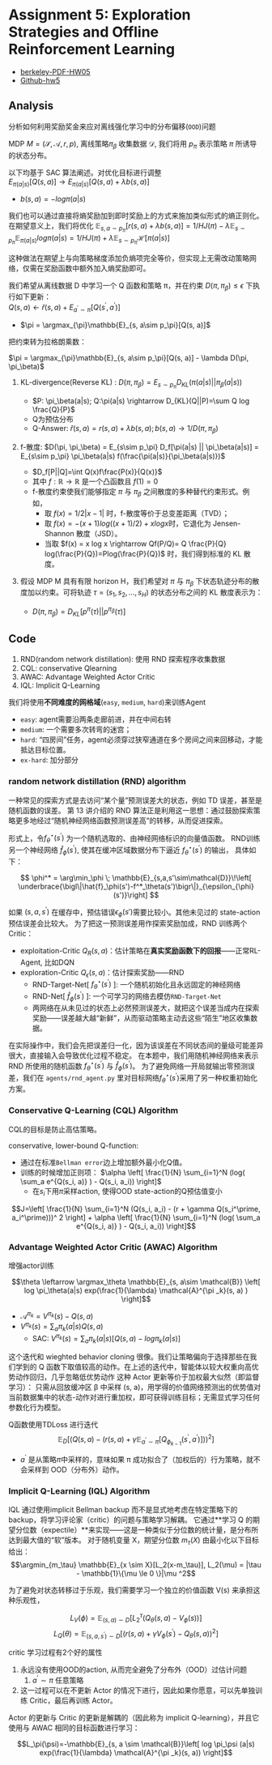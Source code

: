
# Assignment 5:  Exploration Strategies and Offline Reinforcement Learning

- [berkeley-PDF-HW05](https://rail.eecs.berkeley.edu/deeprlcourse/deeprlcourse/static/homeworks/hw5.pdf)
- [Github-hw5](https://github.com/berkeleydeeprlcourse/homework_fall2023/tree/main/hw5)



## Analysis 

分析如何利用奖励奖金来应对离线强化学习中的分布偏移(`OOD`)问题

MDP $M = (\mathcal{S}, \mathcal{A}, r, p)$, 离线策略$\pi _\beta$ 收集数据 $\mathcal{D}$, 我们将用 $p_\pi$ 表示策略 $\pi$ 所诱导的状态分布。

以下均基于 SAC 算法阐述。对优化目标进行调整  
$E_{\pi(a|s)}[Q(s, a)] \rightarrow E_{\pi(a|s)}[Q(s, a) + \lambda b(s,a)]$
- $b(s,a) = -log \pi(a|s)$

我们也可以通过直接将熵奖励加到即时奖励上的方式来施加类似形式的熵正则化。在期望意义上，我们将优化
$\mathbb{E}_{s,a\sim p_\pi}[r(s, a) + \lambda b(s,a)]=1/H J(\pi) - \lambda \mathbb{E}_{s\sim p_\pi}\mathbb{E}_{\pi(a|s)} log \pi(a|s)=1/H J(\pi) + \lambda \mathbb{E}_{s\sim p_\pi} \mathcal{H}[\pi(a|s)]$

这种做法在期望上与向策略梯度添加负熵项完全等价，但实现上无需改动策略网络，仅需在奖励函数中额外加入熵奖励即可。

我们希望从离线数据 D 中学习一个 Q 函数和策略 π，并在约束 $D(\pi, \pi_\beta) \le \epsilon$ 下执行如下更新：  
$Q(s, a) \leftarrow \hat{r}(s, a) + E_{a^\prime \sim \pi}[Q(s^\prime, a^\prime)]$
- $\pi = \argmax_{\pi}\mathbb{E}_{s, a\sim p_\pi}[Q(s, a)]$

把约束转为拉格朗乘数：

$\pi = \argmax_{\pi}\mathbb{E}_{s, a\sim p_\pi}[Q(s, a)] - \lambda D(\pi, \pi_\beta)$

1. KL-divergence(Reverse KL) : $D(\pi, \pi_\beta) = E_{s\sim p_\pi} D_{KL}(\pi(a|s) || \pi_\beta(a|s))$
     - $P: \pi_\beta(a|s); Q:\pi(a|s) \rightarrow D_{KL}(Q||P)=\sum Q log \frac{Q}{P}$
     - Q为预估分布
     - Q-Answer: $\hat{r}(s, a) = r(s, a) + \lambda b(s, a); b(s, a) \rightarrow 1/D(\pi, \pi_\beta)$

2. f-散度: $D(\pi, \pi_\beta) = E_{s\sim p_\pi} D_f[\pi(a|s) || \pi_\beta(a|s)] = E_{s\sim p_\pi} \pi_\beta(a|s) f(\frac{\pi(a|s)}{\pi_\beta(a|s)})$
     - $D_f[P||Q]=\int Q(x)f\frac{P(x)}{Q(x)}$ 
     - 其中 $f:\mathbb{R} \rightarrow \mathbb{R}$ 是一个凸函数且 $f(1)=0$
     - f-散度约束使我们能够指定 $\pi$ 与 $\pi_\beta$ 之间散度的多种替代约束形式。例如，  
       - 取 $f(x) = 1/2 |x − 1|$ 时，f-散度等价于总变差距离（TVD）；  
       - 取 $f(x) = −(x + 1) log((x + 1)/2) + x log x$时，它退化为 Jensen-Shannon 散度（JSD）。  
       - 当取 $f(x) = x log x \rightarrow Qf(P/Q)= Q \frac{P}{Q} log(\frac{P}{Q})=Plog(\frac{P}{Q})$  时，我们得到标准的 KL 散度。


3. 假设 MDP M 具有有限 horizon H，我们希望对 $\pi$ 与 $\pi_\beta$ 下状态轨迹分布的散度加以约束。可将轨迹 $τ = (s_1, s_2, …, s_H)$ 的状态分布之间的 KL 散度表示为：
   - $D(\pi, \pi_\beta) = D_{KL}[p^\pi(\tau) || p^{\pi_\beta}(\tau)]$


## Code

1. RND(random network distillation): 使用 RND 探索程序收集数据
2. CQL: conservative Qlearning
3. AWAC: Advantage Weighted Actor Critic
4. IQL: Implicit Q-Learning 

我们将使用**不同难度的网格域**(`easy`, `medium`, `hard`)来训练Agent 
- `easy`: agent需要沿两条走廊前进，并在中间右转
- `medium`: 一个需要多次转弯的迷宫；
- `hard`: “四房间”任务，agent必须穿过狭窄通道在多个房间之间来回移动，才能抵达目标位置。
- `ex-hard`: 加分部分


### random network distillation (RND) algorithm 

一种常见的探索方式是去访问“某个量”预测误差大的状态，例如 TD 误差，甚至是随机函数的误差。
第 13 讲介绍的 RND 算法正是利用这一思想：通过鼓励探索策略更多地经过“随机神经网络函数预测误差高”的转移，从而促进探索。

形式上，令$f^\star _\theta(s^\prime)$ 为一个随机选取的、由神经网络标识的向量值函数。
RND训练另一个神经网络 $\hat{f}_\phi(s^\prime)$, 使其在缓冲区域数据分布下逼近 $f^\star _\theta(s^\prime)$ 的输出， 具体如下：


$$
\phi^* = \arg\min_\phi \; \mathbb{E}_{s,a,s'\sim\mathcal{D}}\!\left[  \underbrace{\bigl\|\hat{f}_\phi(s')-f^*_\theta(s')\bigr\|}_{\epsilon_{\phi}(s')}\right]
$$

如果 $(s, a, s^\prime )$ 在缓存中，预估错误$\epsilon_{\phi}(s')$需要比较小。其他未见过的 state-action 预估误差会比较大。
为了把这一预测误差用作探索奖励加成，RND 训练两个 Critic：
- exploitation-Critic $Q_R(s,a)$：估计策略在**真实奖励函数下的回报**——正常RL-Agent, 比如DQN
- exploration-Critic $Q_\epsilon (s,a)$：估计探索奖励——RND
  - RND-Target-Net[ $f^\star _\theta(s^\prime)$ ]: 一个随机初始化且永远固定的神经网络
  - RND-Net[ $\hat{f}_\phi(s^\prime)$ ]: 一个可学习的网络去模仿`RND-Target-Net`
  - 两网络在从未见过的状态上必然预测误差大，就把这个误差当成内在探索奖励——误差越大越“新鲜”，从而驱动策略主动去这些“陌生”地区收集数据。


在实际操作中，我们会先把误差归一化，因为该误差在不同状态间的量级可能差异很大，直接输入会导致优化过程不稳定。
在本题中，我们用随机神经网络来表示 RND 所使用的随机函数 $f^\star _\theta(s^\prime)$ 与  $\hat{f}_\phi(s^\prime)$。
为了避免网络一开局就输出零预测误差，我们在 `agents/rnd_agent.py` 里对目标网络$f^\star _\theta(s^\prime)$采用了另一种权重初始化方案。


### Conservative Q-Learning (CQL) Algorithm

CQL的目标是防止高估策略。

conservative, lower-bound Q-function: 
- 通过在标准`Bellman error`边上增加额外最小化Q值。
- 训练的时候增加正则项： $\alpha \left[ \frac{1}{N} \sum_{i=1}^N (log( \sum_a e^{Q(s_i, a)} ) - Q(s_i, a_i)) \right]$
  - 在$s_i$下用$\pi$采样action, 使得OOD state-action的Q预估值变小

$$J=\left[ \frac{1}{N} \sum_{i=1}^N (Q(s_i, a_i) - (r + \gamma Q(s_i^\prime, a_i^\prime)))^ 2 \right] + \alpha \left[ \frac{1}{N} \sum_{i=1}^N (log( \sum_a e^{Q(s_i, a)} ) - Q(s_i, a_i)) \right]$$


###  Advantage Weighted Actor Critic (AWAC) Algorithm 

增强actor训练

$$\theta \leftarrow \argmax_\theta \mathbb{E}_{s, a\sim \mathcal{B}} \left[  log \pi_\theta(a|s) exp(\frac{1}{\lambda} \mathcal{A}^{\pi _k}(s, a) ) \right]$$
- $\mathcal{A}^{\pi _k} = V^{\pi _k}(s) - Q(s, a)$
- $V^{\pi _k}(s) = \sum_a \pi _k (a|s) Q(s, a)$
  - SAC: $V^{\pi _k}(s) = \sum_a \pi _k(a|s) \left[ Q(s, a) -  log\pi _k(a|s) \right]$

这个迭代和 wieghted behavior cloning 很像。我们让策略偏向于选择那些在我们学到的 Q 函数下取值较高的动作。在上述的迭代中，智能体以较大权重向高优势动作回归，几乎忽略低优势动作
这种 Actor 更新等价于加权最大似然（即监督学习）：
只需从回放缓冲区 β 中采样 (s, a)，用学得的价值网络预测出的优势值对当前数据集中的状态-动作对进行重加权，即可获得训练目标；无需显式学习任何参数化行为模型。

Q函数使用TDLoss 进行迭代
$$\mathbb{E}_D[ (Q(s, a) - (r(s, a) + \gamma \mathbb{E}_{a^\prime \sim \pi}[ Q_{\phi_{k-1}}(s^\prime, a^\prime) ] ) ) ^ 2]$$

- $a^\prime$ 是从策略$\pi$中采样的，意味如果 π 成功拟合了（加权后的）行为策略，就不会采样到 OOD（分布外）动作。


### Implicit Q-Learning (IQL) Algorithm

IQL 通过使用implicit Bellman backup 而不是显式地考虑在特定策略下的backup，将学习评论家（critic）的问题与策略学习解耦。
它通过**学习 Q 的期望分位数（expectile）**来实现——这是一种类似于分位数的统计量，是分布所达到最大值的“软”版本。
对于随机变量 X，期望分位数 $m_\tau(X)$ 由最小化以下目标给出：
$$\argmin_{m_\tau} \mathbb{E}_{x \sim X}[L_2(x-m_\tau)], L_2(\mu) = |\tau - \mathbb{1}\{\mu \le 0 \}|\mu ^2$$


为了避免对状态转移过于乐观，我们需要学习一个独立的价值函数 V(s) 来承担这种乐观性，

$$L_V(\phi) = \mathbb{E}_{(s, a) \sim D}[ L_2^\tau (Q_\theta (s, a) - V_\phi (s)) ]$$
$$L_Q(\theta) = \mathbb{E}_{(s, a, s^\prime) \sim D}[(r(s, a) + \gamma V_\phi(s^\prime) - Q_\theta (s, a))^2  ]$$

critic 学习过程有2个好的属性
1. 永远没有使用OOD的action, 从而完全避免了分布外（OOD）过估计问题
   1. $a^\prime \sim \pi$ 任意策略
2. 这一过程可以在不更新 Actor 的情况下进行，因此如果你愿意，可以先单独训练 Critic，最后再训练 Actor。

Actor 的更新与 Critic 的更新是解耦的（因此称为 implicit Q-learning），并且它使用与 AWAC 相同的目标函数进行学习：

$$L_\pi(\psi)=-\mathbb{E}_{s, a \sim \mathcal{B}}\left[ log \pi_\psi (a|s) exp(\frac{1}{\lambda} \mathcal{A}^{\pi _k}(s, a)) \right]$$

